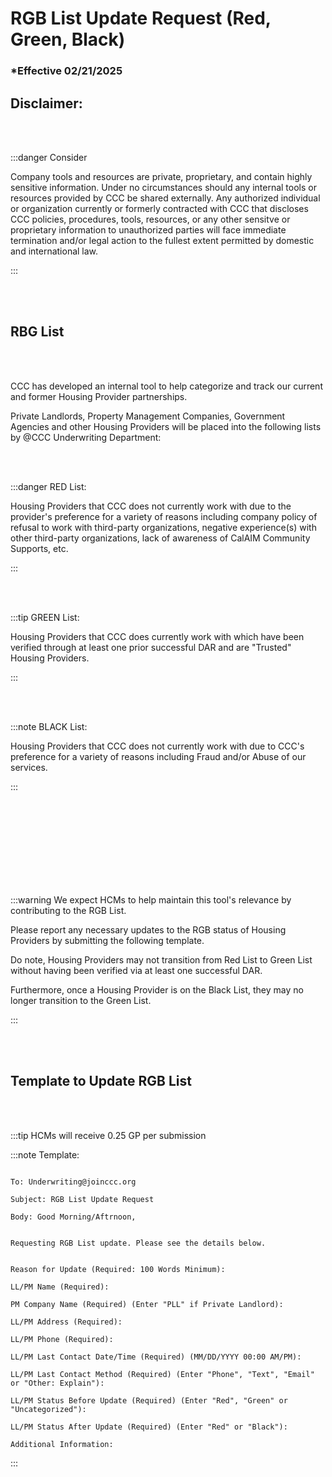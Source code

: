 # RGB List Update Request (Red, Green, Black)

### \*Effective 02/21/2025

## Disclaimer:

<br></br>

:::danger Consider

Company tools and resources are private, proprietary, and contain highly sensitive information.
Under no circumstances should any internal tools or resources provided by CCC be shared externally. Any
authorized individual or organization currently or formerly contracted with CCC that discloses CCC
policies, procedures, tools, resources, or any other sensitve or proprietary information to unauthorized
parties will face immediate termination and/or legal action to the fullest extent permitted by
domestic and international law.

:::

<br></br>

## RBG List

<br></br>

CCC has developed an internal tool to help categorize and track our current and former Housing Provider
partnerships.

Private Landlords, Property Management Companies, Government Agencies and other Housing
Providers will be placed into the following lists by @CCC Underwriting Department:

<br></br>

:::danger RED List:

Housing Providers that CCC does not currently work with due to the provider's preference for a
variety of reasons including company policy of refusal to work with third-party organizations, negative
experience(s) with other third-party organizations, lack of awareness of CalAIM Community Supports, etc.

:::

<br></br>

:::tip GREEN List:

Housing Providers that CCC does currently work with which have been verified through at least
one prior successful DAR and are "Trusted" Housing Providers.

:::

<br></br>

:::note BLACK List:

Housing Providers that CCC does not currently work with due to CCC's preference for a variety of
reasons including Fraud and/or Abuse of our services.

:::

<br></br>
<br></br>
<br></br>
<br></br>

:::warning We expect HCMs to help maintain this tool's relevance by contributing to the RGB List.

Please report any necessary updates to the RGB status of Housing Providers by submitting the following template.

Do note, Housing Providers may not transition from Red List to Green List without having been verified via
at least one successful DAR.

Furthermore, once a Housing Provider is on the Black List, they may no longer transition to the Green List.

:::

<br></br>

## Template to Update RGB List

<br></br>

:::tip HCMs will receive 0.25 GP per submission

:::note Template:

```

To: Underwriting@joinccc.org

Subject: RGB List Update Request

Body: Good Morning/Aftrnoon,


Requesting RGB List update. Please see the details below.


Reason for Update (Required: 100 Words Minimum):

LL/PM Name (Required):

PM Company Name (Required) (Enter "PLL" if Private Landlord):

LL/PM Address (Required):

LL/PM Phone (Required):

LL/PM Last Contact Date/Time (Required) (MM/DD/YYYY 00:00 AM/PM):

LL/PM Last Contact Method (Required) (Enter "Phone", "Text", "Email" or "Other: Explain"):

LL/PM Status Before Update (Required) (Enter "Red", "Green" or "Uncategorized"):

LL/PM Status After Update (Required) (Enter "Red" or "Black"):

Additional Information:

```

:::

<br></br>

